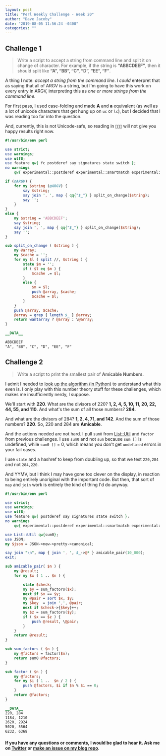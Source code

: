 ```yaml
---
layout: post
title: "Perl Weekly Challenge - Week 20"
author: "Dave Jacoby"
date: "2019-08-05 11:56:24 -0400"
categories: ""
---
```


## Challenge 1

> Write a script to accept a string from command line and split it on change of character. For example, if the string is **“ABBCDEEF”**, then it should split like **“A”, “BB”, “C”, “D”, “EE”, “F”**.

A thing I note: _accept a string from the command line_. I _could_ enterpret that as saying that all of ARGV is a string, but I'm going to have this work on every entry in ARGV, interpreting this as _one or more strings from the command line_.

For first pass, I used case-folding and made **A** and **a** equivalent (as well as a lot of unicode characters that get hung up on `uc` or `lc`), but I decided that I was reading too far into the question.

And, currently, this is not Unicode-safe, so reading in `💩💩💩` will not give you happy results right now.

```perl
#!/usr/bin/env perl

use strict;
use warnings;
use utf8;
use feature qw{ fc postderef say signatures state switch };
no warnings
    qw{ experimental::postderef experimental::smartmatch experimental::signatures };

if (@ARGV) {
    for my $string (@ARGV) {
        say $string;
        say join ', ', map { qq{"$_"} } split_on_change($string);
        say '';
    }
}
else {
    my $string = 'ABBCDEEF';
    say $string;
    say join ', ', map { qq{"$_"} } split_on_change($string);
    say '';
}

sub split_on_change ( $string ) {
    my @array;
    my $cache = '';
    for my $l ( split //, $string ) {
        state $m = '';
        if ( $l eq $m ) {
            $cache .= $l;
        }
        else {
            $m = $l;
            push @array, $cache;
            $cache = $l;
        }
    }
    push @array, $cache;
    @array = grep { length $_ } @array;
    return wantarray ? @array : \@array;
}

__DATA__

ABBCDEEF
"A", "BB", "C", "D", "EE", "F"
```

## Challenge 2

> Write a script to print the smallest pair of **Amicable Numbers**.

I admit I needed to [look up the algorithm (in Python)](https://stackoverflow.com/questions/38094818/what-is-the-most-efficient-way-to-find-amicable-numbers-in-python) to understand what this even is. I only play with this number theory stuff for these challenges, which makes me insufficiently nerdy, I suppose.

We'll start with **220**. What are the divisors of 220? **1, 2, 4, 5, 10, 11, 20, 22, 44, 55, and 110**. And what's the sum of all those numbers? **284**.

And what are the divisors of 284? **1, 2, 4, 71, and 142**. And the sum of those numbers? **220**. So, 220 and 284 are **Amicable**.

And the actions needed are not hard. I pull `sum0` from [List::Util](https://metacpan.org/pod/List::Util) and `factor` from previous challenges. I use `sum0` and not `sum` because `sum []` is undefined, while `sum0 []` = 0, which means you don't get `undefined` errors in your fail cases.

I use `state` and a hashref to keep from doubling up, so that we test `220,284` and not `284,220`.

And YYMV, but I think I may have gone too clever on the display, in reaction to being entirely unoriginal with the important code. But then, that sort of `map` and `join` work is entirely the kind of thing I'd do anyway.

```perl
#!/usr/bin/env perl

use strict;
use warnings;
use utf8;
use feature qw{ postderef say signatures state switch };
no warnings
    qw{ experimental::postderef experimental::smartmatch experimental::signatures };

use List::Util qw{sum0};
use JSON;
my $json = JSON->new->pretty->canonical;

say join "\n", map { join ', ', $_->@* } amicable_pair(10_000);
exit;

sub amicable_pair( $n ) {
    my @result;
    for my $x ( 1 .. $n ) {

        state $check;
        my $y = sum_factors($x);
        next if $x == $y;
        my @pair = sort $x, $y;
        my $key  = join ',', @pair;
        next if $check->{$key}++;
        my $z = sum_factors($y);
        if ( $x == $z ) {
            push @result, \@pair;
        }
    }
    return @result;
}

sub sum_factors ( $n ) {
    my @factors = factor($n);
    return sum0 @factors;
}

sub factor ( $n ) {
    my @factors;
    for my $i ( 1 ..  $n / 2 ) {
        push @factors, $i if $n % $i == 0;
    }
    return @factors;
}

__DATA__
220, 284
1184, 1210
2620, 2924
5020, 5564
6232, 6368
```

#### If you have any questions or comments, I would be glad to hear it. Ask me on [Twitter](https://twitter.com/jacobydave) or [make an issue on my blog repo](https://github.com/jacoby/jacoby.github.io).
